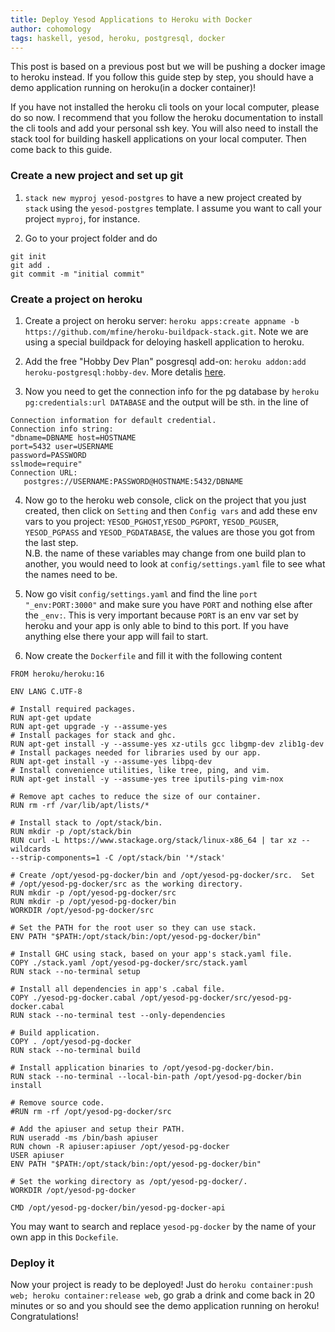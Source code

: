 ```yaml
---
title: Deploy Yesod Applications to Heroku with Docker
author: cohomology
tags: haskell, yesod, heroku, postgresql, docker
---
```

This post is based on a previous post but we will be pushing a docker image to
heroku instead. If you follow this guide  step by step, 
you should have a demo application running on heroku(in a docker container)! 

<!--more-->

If you have not installed the heroku cli tools on your local computer, please do
so now. I recommend that you follow the heroku documentation to install the cli
tools and add your personal ssh key. You will also need to install the stack
tool for building haskell applications on your local computer. Then come back to
this guide.

### Create a new project and set up git

1. `stack new myproj yesod-postgres` to have a new project created by `stack`
   using the `yesod-postgres` template. I assume you want to call your project
   `myproj`, for instance.   

2. Go to your project folder and do
```shell
git init
git add .
git commit -m "initial commit"
```

### Create a project on heroku

1. Create a project on heroku server: `heroku apps:create appname -b
   https://github.com/mfine/heroku-buildpack-stack.git`. Note we are using a
   special buildpack for deloying haskell application to heroku.
2. Add the free "Hobby Dev Plan" posgresql add-on: `heroku addon:add
   heroku-postgresql:hobby-dev`. More detalis
   [here](https://devcenter.heroku.com/articles/heroku-postgresql#promote-your-database-and-begin-using-it).

3. Now you need to get the connection info for the pg database by `heroku
   pg:credentials:url DATABASE` and the output will be sth. in the line of
```
Connection information for default credential.
Connection info string:
"dbname=DBNAME host=HOSTNAME
port=5432 user=USERNAME
password=PASSWORD
sslmode=require"
Connection URL:
   postgres://USERNAME:PASSWORD@HOSTNAME:5432/DBNAME
```



4. Now go to the heroku web console, click on the project that you just created,
   then click on `Setting` and then `Config vars` and add these env vars to you
   project: `YESOD_PGHOST`,`YESOD_PGPORT`, `YESOD_PGUSER`, `YESOD_PGPASS` and
   `YESOD_PGDATABASE`, the values are those you got from the last step.  
   N.B. the name of these variables may change from one build plan to another,
   you would need to look at `config/settings.yaml` file to see what the names need
   to be. 

5. Now go visit `config/settings.yaml` and find the line `port
   "_env:PORT:3000"` and make sure you have `PORT` and nothing else after the
   `_env:`. This is very important because `PORT` is an env var set by heroku
   and your app is only able to bind to this port. If you have anything else
   there your app will fail to start.

6. Now create the `Dockerfile` and fill it with the following content

```
FROM heroku/heroku:16

ENV LANG C.UTF-8

# Install required packages.
RUN apt-get update
RUN apt-get upgrade -y --assume-yes
# Install packages for stack and ghc.
RUN apt-get install -y --assume-yes xz-utils gcc libgmp-dev zlib1g-dev
# Install packages needed for libraries used by our app.
RUN apt-get install -y --assume-yes libpq-dev
# Install convenience utilities, like tree, ping, and vim.
RUN apt-get install -y --assume-yes tree iputils-ping vim-nox

# Remove apt caches to reduce the size of our container.
RUN rm -rf /var/lib/apt/lists/*

# Install stack to /opt/stack/bin.
RUN mkdir -p /opt/stack/bin
RUN curl -L https://www.stackage.org/stack/linux-x86_64 | tar xz --wildcards
--strip-components=1 -C /opt/stack/bin '*/stack'

# Create /opt/yesod-pg-docker/bin and /opt/yesod-pg-docker/src.  Set
# /opt/yesod-pg-docker/src as the working directory.
RUN mkdir -p /opt/yesod-pg-docker/src
RUN mkdir -p /opt/yesod-pg-docker/bin
WORKDIR /opt/yesod-pg-docker/src

# Set the PATH for the root user so they can use stack.
ENV PATH "$PATH:/opt/stack/bin:/opt/yesod-pg-docker/bin"

# Install GHC using stack, based on your app's stack.yaml file.
COPY ./stack.yaml /opt/yesod-pg-docker/src/stack.yaml
RUN stack --no-terminal setup

# Install all dependencies in app's .cabal file.
COPY ./yesod-pg-docker.cabal /opt/yesod-pg-docker/src/yesod-pg-docker.cabal
RUN stack --no-terminal test --only-dependencies

# Build application.
COPY . /opt/yesod-pg-docker
RUN stack --no-terminal build

# Install application binaries to /opt/yesod-pg-docker/bin.
RUN stack --no-terminal --local-bin-path /opt/yesod-pg-docker/bin install

# Remove source code.
#RUN rm -rf /opt/yesod-pg-docker/src

# Add the apiuser and setup their PATH.
RUN useradd -ms /bin/bash apiuser
RUN chown -R apiuser:apiuser /opt/yesod-pg-docker
USER apiuser
ENV PATH "$PATH:/opt/stack/bin:/opt/yesod-pg-docker/bin"

# Set the working directory as /opt/yesod-pg-docker/.
WORKDIR /opt/yesod-pg-docker

CMD /opt/yesod-pg-docker/bin/yesod-pg-docker-api
```

You may want to search and replace `yesod-pg-docker` by the name of your own
  app in this `Dockefile`. 



### Deploy it
Now your project is ready to be deployed! Just do `heroku container:push web;
heroku container:release web`, go grab a
drink and come back in 20 minutes or so and you should see the demo application
running on heroku! Congratulations!
